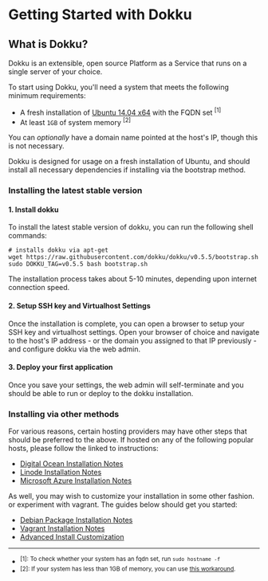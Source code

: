 # Getting Started with Dokku

## What is Dokku?

Dokku is an extensible, open source Platform as a Service that runs on a single server of your choice.

To start using Dokku, you'll need a system that meets the following minimum requirements:

- A fresh installation of [Ubuntu 14.04 x64](http://www.ubuntu.com/download/) with the FQDN set <sup>[1]</sup>
- At least `1GB` of system memory <sup>[2]</sup>

You can *optionally* have a domain name pointed at the host's IP, though this is not necessary.

Dokku is designed for usage on a fresh installation of Ubuntu, and should install all necessary dependencies if installing via the bootstrap method.

### Installing the latest stable version

#### 1. Install dokku

To install the latest stable version of dokku, you can run the following shell commands:

```shell
# installs dokku via apt-get
wget https://raw.githubusercontent.com/dokku/dokku/v0.5.5/bootstrap.sh
sudo DOKKU_TAG=v0.5.5 bash bootstrap.sh
```

The installation process takes about 5-10 minutes, depending upon internet connection speed.

#### 2. Setup SSH key and Virtualhost Settings

Once the installation is complete, you can open a browser to setup your SSH key and virtualhost settings. Open your browser of choice and navigate to the host's IP address - or the domain you assigned to that IP previously - and configure dokku via the web admin.

#### 3. Deploy your first application
Once you save your settings, the web admin will self-terminate and you should be able to run or deploy to the dokku installation.

### Installing via other methods

For various reasons, certain hosting providers may have other steps that should be preferred to the above. If hosted on any of the following popular hosts, please follow the linked to instructions:

- [Digital Ocean Installation Notes](/dokku/getting-started/install/digitalocean)
- [Linode Installation Notes](/dokku/getting-started/install/linode/)
- [Microsoft Azure Installation Notes](/dokku/getting-started/install/azure/)

As well, you may wish to customize your installation in some other fashion. or experiment with vagrant. The guides below should get you started:

- [Debian Package Installation Notes](/dokku/getting-started/install/debian)
- [Vagrant Installation Notes](/dokku/getting-started/install/vagrant)
- [Advanced Install Customization](/dokku/advanced-installation)

---

- <sup>[1]: To check whether your system has an fqdn set, run `sudo hostname -f`</sup>
- <sup>[2]: If your system has less than 1GB of memory, you can use [this workaround](/dokku/advanced-installation/#vms-with-less-than-1gb-of-memory).</sup>
